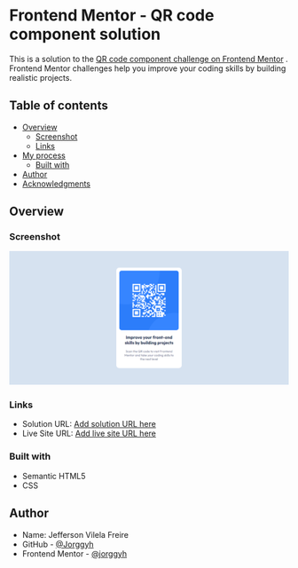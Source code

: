 # Frontend Mentor - QR code component solution

This is a solution to
the [QR code component challenge on Frontend Mentor](https://www.frontendmentor.io/challenges/qr-code-component-iux_sIO_H)
. Frontend Mentor challenges help you improve your coding skills by building realistic projects.

## Table of contents

- [Overview](#overview)
    - [Screenshot](#screenshot)
    - [Links](#links)
- [My process](#my-process)
    - [Built with](#built-with)
- [Author](#author)
- [Acknowledgments](#acknowledgments)

## Overview

### Screenshot

![](/img/screenshot.png)

### Links

- Solution URL: [Add solution URL here](https://your-solution-url.com)
- Live Site URL: [Add live site URL here](https://your-live-site-url.com)

### Built with

- Semantic HTML5
- CSS

## Author

- Name: Jefferson Vilela Freire
- GitHub - [@Jorggyh](https://www.your-site.com)
- Frontend Mentor - [@jorggyh](https://www.frontendmentor.io/profile/jorggyh)